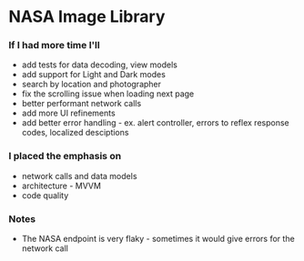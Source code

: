 # NASA Image Library

### If I had more time I'll
- add tests for data decoding, view models
- add support for Light and Dark modes
- search by location and photographer
- fix the scrolling issue when loading next page
- better performant network calls
- add more UI refinements
- add better error handling - ex. alert controller, errors to reflex response codes, localized desciptions

### I placed the emphasis on
- network calls and data models
- architecture - MVVM
- code quality

### Notes
- The NASA endpoint is very flaky - sometimes it would give errors for the network call
